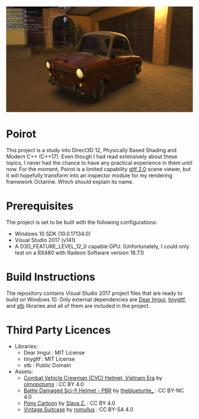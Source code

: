 ![alt text](screenshot.png "Screenshot")

# Poirot

This project is a study into Direct3D 12, Physically Based Shading and Modern C++ (C++17). Even though I had read extensively about these topics, I never had the chance to have any practical experience in them until now. For the moment, Poirot is a limited capability [gltf 2.0](https://github.com/KhronosGroup/glTF/tree/master/specification/2.0) scene viewer, 
but it will hopefully transform into an inspector module for my rendering framework Octarine. Which should explain its name.  

# Prerequisites

The project is set to be built with the following configurations:
* Windows 10 SDK (10.0.17134.0)
* Visual Studio 2017 (v141)
* A D3D_FEATURE_LEVEL_12_0 capable GPU. (Unfortunately, I could only test on a RX480 with Radeon Software version 18.7.1)

# Build Instructions

The repository contains Visual Studio 2017 project files that are ready to build on Windows 10. 
Only external dependencies are [Dear Imgui](https://github.com/ocornut/imgui), [tinygltf](https://github.com/syoyo/tinygltf), and [stb](https://github.com/nothings/stb) libraries and all of them are included in the project.

# Third Party Licences
* Libraries:
  * Dear Imgui : MIT License
  * tinygltf : MIT License
  * stb : Public Domain
 * Assets:
    * [Combat Vehicle Crewman (CVC) Helmet, Vietnam Era](https://sketchfab.com/models/c1516dc3d0ea420b9246334a94e5681e) by [olmopotums](https://sketchfab.com/olmopotums) : CC BY 4.0
    * [Battle Damaged Sci-fi Helmet - PBR](https://sketchfab.com/models/b81008d513954189a063ff901f7abfe4) by  [theblueturtle_](https://sketchfab.com/theblueturtle_) : CC BY-NC 4.0
    * [Pony Cartoon](https://sketchfab.com/models/885d9f60b3a9429bb4077cfac5653cf9) by [Slava Z.](https://sketchfab.com/slava) : CC BY 4.0
    * [Vintage Suitcase](https://sketchfab.com/models/4097027ee5e246579cf80a23aab1522c) by [romullus](https://sketchfab.com/romullus) : CC BY-SA 4.0
